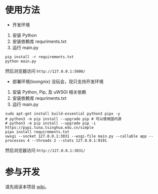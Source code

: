 # 使用方法

- 开发环境

1. 安装 Python
2. 安装依赖库 requriments.txt
3. 运行 main.py

```shell
pip install -r requirements.txt
python main.py
```

然后浏览器访问 `http://127.0.0.1:5000/`

- 部署环境(loongnix) 没玩会，现只支持开发环境

1. 安装 Python, Pip, 及 uWSGI 相关依赖
2. 安装依赖库 requriments.txt
3. 运行 main.py

```shell
sudo apt-get install build-essential python3 pipx -y
# python3 -m pip install --upgrade pip # 可以使用国内源
# python3 -m pip install --upgrade pip -i https://pypi.tuna.tsinghua.edu.cn/simple
pipx install requirements.txt
uwsgi --socket 127.0.0.1:3031 --wsgi-file main.py --callable app --processes 4 --threads 2 --stats 127.0.0.1:9191
```

然后浏览器访问 `http://127.0.0.1:3031/`

# 参与开发

请先阅读本项目 [wiki](https://gitee.com/Gakusyun/iwiotss-website/wikis/Home)。
